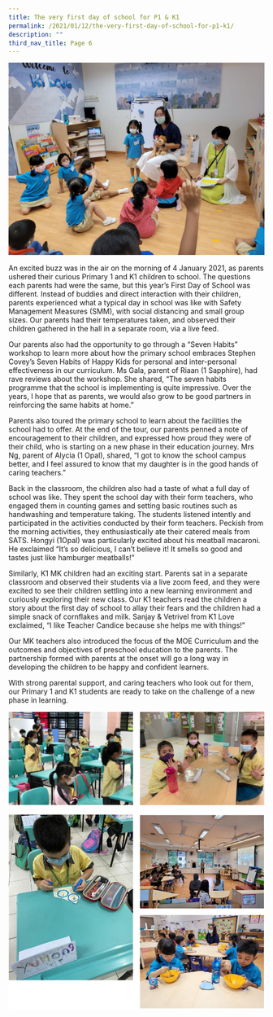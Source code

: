 ```yaml
---
title: The very first day of school for P1 & K1
permalink: /2021/01/12/the-very-first-day-of-school-for-p1-k1/
description: ""
third_nav_title: Page 6
---
```

![](/images/Banner-K1-FODS1.jpeg)

<p>An excited buzz was in the air on the morning of 4 January 2021, as parents ushered their curious Primary 1 and K1 children to school. The questions each parents had were the same, but this year&rsquo;s First Day of School was different. Instead of buddies and direct interaction with their children, parents experienced what a typical day in school was like with Safety Management Measures (SMM), with social distancing and small group sizes. Our parents had their temperatures taken, and observed their children gathered in the hall in a separate room, via a live feed.</p>
<p>Our parents also had the opportunity to go through a &ldquo;Seven Habits&rdquo; workshop to learn more about how the primary school embraces Stephen Covey&rsquo;s Seven Habits of Happy Kids for personal and inter-personal effectiveness in our curriculum. Ms Gala, parent of Riaan (1 Sapphire), had rave reviews about the workshop. She shared, &ldquo;The seven habits programme that the school is implementing is quite impressive. Over the years, I hope that as parents, we would also grow to be good partners in reinforcing the same habits at home.&rdquo;</p>
<p>Parents also toured the primary school to learn about the facilities the school had to offer. At the end of the tour, our parents penned a note of encouragement to their children, and expressed how proud they were of their child, who is starting on a new phase in their education journey. Mrs Ng, parent of Alycia (1 Opal), shared, &ldquo;I got to know the school campus better, and I feel assured to know that my daughter is in the good hands of caring teachers.&rdquo;</p>
<p>Back in the classroom, the children also had a taste of what a full day of school was like. They spent the school day with their form teachers, who engaged them in counting games and setting basic routines such as handwashing and temperature taking. The students listened intently and participated in the activities conducted by their form teachers. Peckish from the morning activities, they enthusiastically ate their catered meals from SATS. Hongyi (1Opal) was particularly excited about his meatball macaroni. He exclaimed &ldquo;It&rsquo;s so delicious, I can&rsquo;t believe it! It smells so good and tastes just like hamburger meatballs!&rdquo;</p>
<p>Similarly, K1 MK children had an exciting start. Parents sat in a separate classroom and observed their students via a live zoom feed, and they were excited to see their children settling into a new learning environment and curiously exploring their new class. Our K1 teachers read the children a story about the first day of school to allay their fears and the children had a simple snack of cornflakes and milk. Sanjay &amp; Vetrivel from K1 Love exclaimed, &ldquo;I like Teacher Candice because she helps me with things!&rdquo;</p>
<p>Our MK teachers also introduced the focus of the MOE Curriculum and the outcomes and objectives of preschool education to the parents. The partnership formed with parents at the onset will go a long way in developing the children to be happy and confident learners.</p>
<p>With strong parental support, and caring teachers who look out for them, our Primary 1 and K1 students are ready to take on the challenge of a new phase in learning.</p>

![](/images/firstday1.png)

![](/images/firstday2.png)